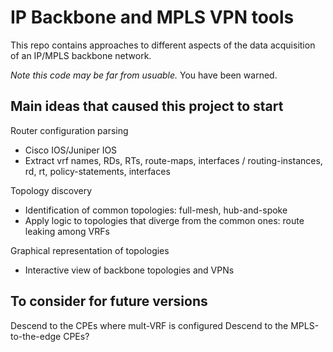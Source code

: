 # IP Backbone and MPLS VPN tools

This repo contains approaches to different aspects of the data acquisition of an
IP/MPLS backbone network. 

*Note this code may be far from usuable.* You have been warned.

## Main ideas that caused this project to start

Router configuration parsing
 - Cisco IOS/Juniper IOS
 - Extract vrf names, RDs, RTs, route-maps, interfaces / routing-instances, rd, rt, policy-statements, interfaces

Topology discovery
 - Identification of common topologies: full-mesh, hub-and-spoke
 - Apply logic to topologies that diverge from the common ones: route leaking among VRFs

Graphical representation of topologies
 - Interactive view of backbone topologies and VPNs

## To consider for future versions

Descend to the CPEs where mult-VRF is configured
Descend to the MPLS-to-the-edge CPEs?

